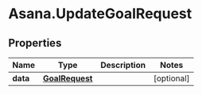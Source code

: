 # Asana.UpdateGoalRequest

## Properties

Name | Type | Description | Notes
------------ | ------------- | ------------- | -------------
**data** | [**GoalRequest**](GoalRequest.md) |  | [optional] 


